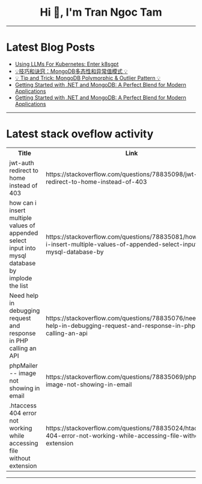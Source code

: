 <h1 align="center">Hi 👋, I'm Tran Ngoc Tam</h1>

---

# Latest Blog Posts 
<!-- BLOG-POST-LIST:START -->
- [Using LLMs For Kubernetes: Enter k8sgpt](https://dev.to/thenjdevopsguy/using-llms-for-kubernetes-enter-k8sgpt-3pb9)
- [💡技巧和诀窍：MongoDB多态性和异常值模式 💡](https://dev.to/mongodb-builder/ji-qiao-he-jue-qiao-mongodbduo-tai-xing-he-yi-chang-zhi-mo-shi-347d)
- [💡 Tip and Trick: MongoDB Polymorphic &amp; Outlier Pattern 💡](https://dev.to/mongodb-builder/tip-and-trick-mongodb-polymorphic-outlier-pattern-j97)
- [Getting Started with .NET and MongoDB: A Perfect Blend for Modern Applications](https://dev.to/saint_vandora/getting-started-with-net-and-mongodb-a-perfect-blend-for-modern-applications-5de4)
- [Getting Started with .NET and MongoDB: A Perfect Blend for Modern Applications](https://dev.to/saint_vandora/getting-started-with-net-and-mongodb-a-perfect-blend-for-modern-applications-4lma)
<!-- BLOG-POST-LIST:END -->

---

# Latest stack oveflow activity
<table>
  <tr><th>Title</th><th>Link</th></tr>
  <!-- STACKOVERFLOW:START --><tr><td>jwt-auth redirect to home instead of 403</td><td>https://stackoverflow.com/questions/78835098/jwt-auth-redirect-to-home-instead-of-403</td></tr><tr><td>how can i insert multiple values of appended select input into mysql database by implode the list</td><td>https://stackoverflow.com/questions/78835081/how-can-i-insert-multiple-values-of-appended-select-input-into-mysql-database-by</td></tr><tr><td>Need help in debugging request and response in PHP calling an API</td><td>https://stackoverflow.com/questions/78835076/need-help-in-debugging-request-and-response-in-php-calling-an-api</td></tr><tr><td>phpMailer -- image not showing in email</td><td>https://stackoverflow.com/questions/78835069/phpmailer-image-not-showing-in-email</td></tr><tr><td>.htaccess 404 error not working while accessing file without extension</td><td>https://stackoverflow.com/questions/78835024/htaccess-404-error-not-working-while-accessing-file-without-extension</td></tr><!-- STACKOVERFLOW:END -->
</table>

---


